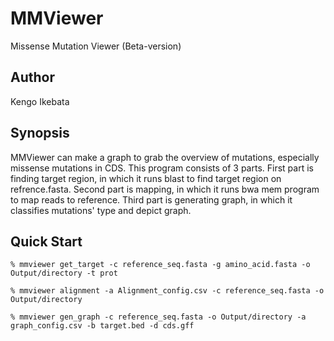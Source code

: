 # MMViewer
Missense Mutation Viewer (Beta-version)

## Author
Kengo Ikebata

## Synopsis

MMViewer can make a graph to grab the overview of mutations, especially missense mutations in CDS.
This program consists of 3 parts. First part is finding target region, 
in which it runs blast to find target region on refrence.fasta.
Second part is mapping, in which it runs bwa mem program to map reads to reference.
Third part is generating graph, in which it classifies mutations' type and depict graph.

## Quick Start
```
% mmviewer get_target -c reference_seq.fasta -g amino_acid.fasta -o Output/directory -t prot

% mmviewer alignment -a Alignment_config.csv -c reference_seq.fasta -o Output/directory

% mmviewer gen_graph -c reference_seq.fasta -o Output/directory -a graph_config.csv -b target.bed -d cds.gff
```

